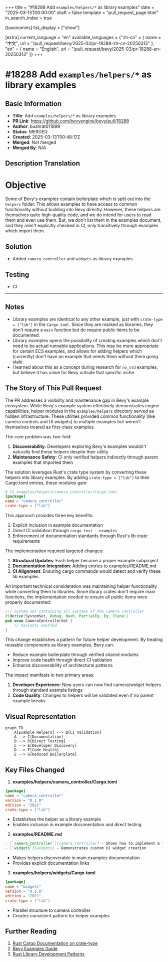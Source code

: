 +++
title = "#18288 Add `examples/helpers/*` as library examples"
date = "2025-03-13T00:00:00"
draft = false
template = "pull_request_page.html"
in_search_index = true

[taxonomies]
list_display = ["show"]

[extra]
current_language = "en"
available_languages = {"zh-cn" = { name = "中文", url = "/pull_request/bevy/2025-03/pr-18288-zh-cn-20250313" }, "en" = { name = "English", url = "/pull_request/bevy/2025-03/pr-18288-en-20250313" }}
+++

# #18288 Add `examples/helpers/*` as library examples

## Basic Information
- **Title**: Add `examples/helpers/*` as library examples
- **PR Link**: https://github.com/bevyengine/bevy/pull/18288
- **Author**: bushrat011899
- **Status**: MERGED
- **Created**: 2025-03-13T00:48:17Z
- **Merged**: Not merged
- **Merged By**: N/A

## Description Translation
# Objective

Some of Bevy's examples contain boilerplate which is split out into the `helpers` folder. This allows examples to have access to common functionality without building into Bevy directly. However, these helpers are themselves quite high-quality code, and we do intend for users to read them and even use them. But, we don't list them in the examples document, and they aren't explicitly checked in CI, only transitively through examples which import them.

## Solution

- Added `camera_controller` and `widgets` as library examples.

## Testing

- CI

---

## Notes

- Library examples are identical to any other example, just with `crate-type = ["lib"]` in the `Cargo.toml`. Since they are marked as libraries, they don't require a `main` function but do require public items to be documented.
- Library examples opens the possibility of creating examples which don't need to be actual runnable applications. This may be more appropriate for certain ECS examples, and allows for adding helpers which (currently) don't have an example that needs them without them going stale.
- I learned about this as a concept during research for `no_std` examples, but believe it has value for Bevy outside that specific niche.

## The Story of This Pull Request

The PR addresses a visibility and maintenance gap in Bevy's example ecosystem. While Bevy's example system effectively demonstrates engine capabilities, helper modules in the `examples/helpers` directory served as hidden infrastructure. These utilities provided common functionality (like camera controls and UI widgets) to multiple examples but weren't themselves treated as first-class examples.

The core problem was two-fold: 
1. **Discoverability**: Developers exploring Bevy's examples wouldn't naturally find these helpers despite their utility
2. **Maintenance Safety**: CI only verified helpers indirectly through parent examples that imported them

The solution leverages Rust's crate type system by converting these helpers into library examples. By adding `crate-type = ["lib"]` to their Cargo.toml entries, these modules gain:
```toml
# In examples/helpers/camera_controller/Cargo.toml
[package]
name = "camera_controller"
crate-type = ["lib"]
```

This approach provides three key benefits:
1. Explicit inclusion in example documentation
2. Direct CI validation through `cargo test --examples`
3. Enforcement of documentation standards through Rust's lib crate requirements

The implementation required targeted changes:
1. **Structural Updates**: Each helper became a proper example subproject
2. **Documentation Integration**: Adding entries to examples/README.md
3. **CI Alignment**: Ensuring cargo commands would detect and verify these lib examples

An important technical consideration was maintaining helper functionality while converting them to libraries. Since library crates don't require main functions, the implementation needed to ensure all public items were properly documented:
```rust
/// System set containing all systems of the camera controller
#[derive(SystemSet, Debug, Hash, PartialEq, Eq, Clone)]
pub enum CameraControllerSet {
    // Variants omitted
}
```

This change establishes a pattern for future helper development. By treating reusable components as library examples, Bevy can:
- Reduce example boilerplate through verified shared modules
- Improve code health through direct CI validation
- Enhance discoverability of architectural patterns

The impact manifests in two primary areas:
1. **Developer Experience**: New users can now find camera/widget helpers through standard example listings
2. **Code Quality**: Changes to helpers will be validated even if no parent example breaks

## Visual Representation

```mermaid
graph TD
    A[Example Helpers] --> B[CI Validation]
    A --> C[Documentation]
    B --> D[Direct Testing]
    C --> E[Developer Discovery]
    D --> F[Code Health]
    E --> G[Reduced Boilerplate]
```

## Key Files Changed

1. **examples/helpers/camera_controller/Cargo.toml**
```toml
[package]
name = "camera_controller"
version = "0.1.0"
edition = "2021"
crate-type = ["lib"]
```

- Establishes the helper as a library example
- Enables inclusion in example documentation and direct testing

2. **examples/README.md**
```markdown
- [`camera_controller`][camera_controller] - Shows how to implement a first-person camera controller
- [`widgets`][widgets] - Demonstrates custom UI widget creation
```

- Makes helpers discoverable in main examples documentation
- Provides explicit documentation links

3. **examples/helpers/widgets/Cargo.toml**
```toml
[package]
name = "widgets"
version = "0.1.0"
edition = "2021"
crate-type = ["lib"]
```

- Parallel structure to camera controller
- Creates consistent pattern for helper examples

## Further Reading

1. [Rust Cargo Documentation on crate-type](https://doc.rust-lang.org/cargo/reference/cargo-targets.html#the-crate-type-field)
2. [Bevy Examples Guide](https://bevyengine.org/learn/book/getting-started/examples/)
3. [Rust Library Development Patterns](https://doc.rust-lang.org/book/ch07-00-managing-growing-projects-with-packages-crates-and-modules.html)